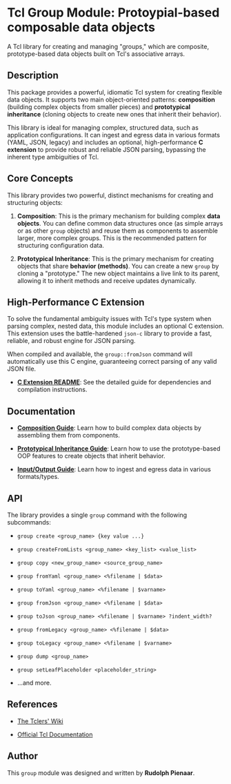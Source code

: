 # Tcl Group Module: Protoypial-based composable data objects

A Tcl library for creating and managing "groups," which are composite, prototype-based data objects built on Tcl's associative arrays.

## Description

This package provides a powerful, idiomatic Tcl system for creating flexible data objects. It supports two main object-oriented patterns: **composition** (building complex objects from smaller pieces) and **prototypical inheritance** (cloning objects to create new ones that inherit their behavior).

This library is ideal for managing complex, structured data, such as application configurations. It can ingest and egress data in various formats (YAML, JSON, legacy) and includes an optional, high-performance **C extension** to provide robust and reliable JSON parsing, bypassing the inherent type ambiguities of Tcl.

## Core Concepts

This library provides two powerful, distinct mechanisms for creating and structuring objects:

1. **Composition**: This is the primary mechanism for building complex **data objects**. You can define common data structures once (as simple arrays or as other `group` objects) and reuse them as components to assemble larger, more complex groups. This is the recommended pattern for structuring configuration data.

2. **Prototypical Inheritance**: This is the primary mechanism for creating objects that share **behavior (methods)**. You can create a new `group` by cloning a "prototype." The new object maintains a live link to its parent, allowing it to inherit methods and receive updates dynamically.

## High-Performance C Extension

To solve the fundamental ambiguity issues with Tcl's type system when parsing complex, nested data, this module includes an optional C extension. This extension uses the battle-hardened `json-c` library to provide a fast, reliable, and robust engine for JSON parsing.

When compiled and available, the `group::fromJson` command will automatically use this C engine, guaranteeing correct parsing of any valid JSON file.

* [**C Extension README**](./lib/README.md): See the detailed guide for dependencies and compilation instructions.

## Documentation

* [**Composition Guide**](./docs/composition.md): Learn how to build complex data objects by assembling them from components.

* [**Prototypical Inheritance Guide**](./docs/prototypes.md): Learn how to use the prototype-based OOP features to create objects that inherit behavior.

* [**Input/Output Guide**](./docs/io.md): Learn how to ingest and egress data in various formats/types.

## API

The library provides a single `group` command with the following subcommands:

* `group create <group_name> {key value ...}`

* `group createFromLists <group_name> <key_list> <value_list>`

* `group copy <new_group_name> <source_group_name>`

* `group fromYaml <group_name> <%filename | $data>`

* `group toYaml <group_name> <%filename | $varname>`

* `group fromJson <group_name> <%filename | $data>`

* `group toJson <group_name> <%filename | $varname> ?indent_width?`

* `group fromLegacy <group_name> <%filename | $data>`

* `group toLegacy <group_name> <%filename | $varname>`

* `group dump <group_name>`

* `group setLeafPlaceholder <placeholder_string>`

* ...and more.

## References

* [The Tclers' Wiki](https://wiki.tcl-lang.org/)

* [Official Tcl Documentation](https://www.tcl.tk/man/)

## Author

This `group` module was designed and written by **Rudolph Pienaar**.
